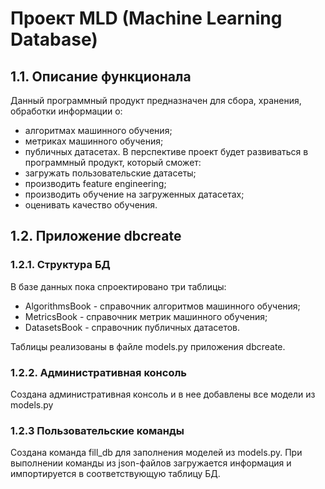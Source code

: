 # Проект MLD (Machine Learning Database)
## 1.1. Описание функционала
Данный программный продукт предназначен для сбора, хранения, обработки информации о:
* алгоритмах машинного обучения;
* метриках машинного обучения;
* публичных датасетах.
В перспективе проект будет развиваться в программный продукт, который сможет:
 * загружать пользовательские датасеты;
 * производить feature engineering;
 * производить обучение на загруженных датасетах;
 * оценивать качество обучения.
 
 ## 1.2. Приложение dbcreate
 ### 1.2.1. Структура БД
 В базе данных пока спроектировано три таблицы:
 * AlgorithmsBook - справочник алгоритмов машинного обучения;
 * MetricsBook - справочник метрик машинного обучения;
 * DatasetsBook - справочник публичных датасетов.
 
 Таблицы реализованы в файле models.py приложения dbcreate.
 
 ### 1.2.2. Административная консоль
 Создана административная консоль и в нее добавлены все модели из models.py
 
 ### 1.2.3 Пользовательские команды
 Создана команда fill_db для заполнения моделей из models.py.
 При выполнении команды из json-файлов загружается информация и импортируется в соответствующую
 таблицу БД.
